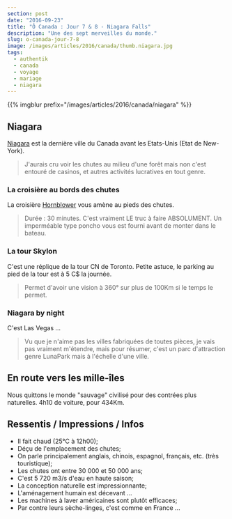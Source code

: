 ```yaml
---
section: post
date: "2016-09-23"
title: "Ô Canada : Jour 7 & 8 - Niagara Falls"
description: "Une des sept merveilles du monde."
slug: o-canada-jour-7-8
image: /images/articles/2016/canada/thumb.niagara.jpg
tags:
  - authentik
  - canada
  - voyage
  - mariage
  - niagara
---
```


{{% imgblur prefix="/images/articles/2016/canada/niagara" %}}

## Niagara

[Niagara](https://fr.wikipedia.org/wiki/Chutes_du_Niagara) est la dernière ville du Canada avant les Etats-Unis (Etat de New-York).

> J'aurais cru voir les chutes au milieu d'une forêt mais non c'est entouré de casinos, et autres activités lucratives en tout genre.

### La croisière au bords des chutes

La croisière [Hornblower](https://www.niagaracruises.com) vous amène au pieds des chutes.

> Durée : 30 minutes. C'est vraiment LE truc à faire ABSOLUMENT. Un imperméable type poncho vous est fourni avant de monter dans le bateau.

### La tour Skylon

C'est une réplique de la tour CN de Toronto. Petite astuce, le parking au pied de la tour est à 5 C$ la journée.

> Permet d'avoir une vision à 360° sur plus de 100Km si le temps le permet.

### Niagara by night

C'est Las Vegas ...

> Vu que je n'aime pas les villes fabriquées de toutes pièces, je vais pas vraiment m'étendre, mais pour résumer, c'est un parc d'attraction genre LunaPark mais à l'échelle d'une ville.

## En route vers les mille-îles

Nous quittons le monde "sauvage" civilisé pour des contrées plus naturelles. 4h10 de voiture, pour 434Km.

## Ressentis / Impressions / Infos

  * Il fait chaud (25°C à 12h00);
  * Déçu de l'emplacement des chutes;
  * On parle principalement anglais, chinois, espagnol, français, etc. (très touristique);
  * Les chutes ont entre 30 000 et 50 000 ans;
  * C'est 5 720 m3/s d'eau en haute saison;
  * La conception naturelle est impressionnante;
  * L'aménagement humain est décevant ...
  * Les machines à laver américaines sont plutôt efficaces;
  * Par contre leurs sèche-linges, c'est comme en France ...

